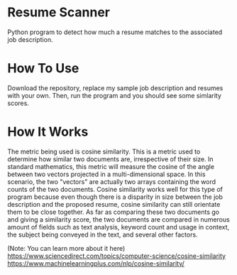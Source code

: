 # Resume Scanner
Python program to detect how much a resume matches to the associated job description. 

# How To Use
Download the repository, replace my sample job description and resumes with your own. Then, run the program and you should see some simlarity scores.

# How It Works
The metric being used is cosine similarity. This is a metric used to determine how similar two documents are, irrespective of their size. In standard mathematics, this metric will measure the cosine of the angle between two vectors projected in a multi-dimensional space. In this scenario, the two "vectors" are actually two arrays containing the word counts of the two documents. Cosine similarity works well for this type of program because even though there is a disparity in size between the job description and the proposed resume, cosine similarity can still orientate them to be close together. As far as comparing these two documents go and giving a similarity score, the two documents are compared in numerous amount of fields such as text analysis, keyword count and usage in context, the subject being conveyed in the text, and several other factors. 

(Note: You can learn more about it here)
https://www.sciencedirect.com/topics/computer-science/cosine-similarity
https://www.machinelearningplus.com/nlp/cosine-similarity/
